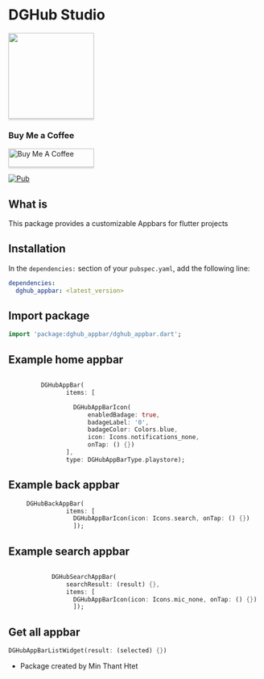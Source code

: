 # DGHub Studio

<a href="https://t.me/dghub_founder" target="_blank"><img src="https://avatars.githubusercontent.com/u/112307287?v=4 | width=100" style="height: 170px !important;width: 170px !important;box-shadow: 0px 3px 2px 0px rgba(190, 190, 190, 0.5) !important;-webkit-box-shadow: 0px 3px 2px 0px rgba(190, 190, 190, 0.5) !important;" ></a>

### Buy Me a Coffee

<a href="https://www.paypal.me/dghubfounder" target="_blank"><img src="https://www.buymeacoffee.com/assets/img/custom_images/orange_img.png" alt="Buy Me A Coffee" style="height: 37px !important;width: 170px !important;box-shadow: 0px 3px 2px 0px rgba(190, 190, 190, 0.5) !important;-webkit-box-shadow: 0px 3px 2px 0px rgba(190, 190, 190, 0.5) !important;" ></a>

[![Pub](https://img.shields.io/pub/v/font_awesome_flutter.svg)](https://pub.dartlang.org/packages/dghub_appbar)

## What is

This package provides a customizable Appbars for flutter projects

## Installation

In the `dependencies:` section of your `pubspec.yaml`, add the following line:

```yaml
dependencies:
  dghub_appbar: <latest_version>
```

## Import package

```dart
import 'package:dghub_appbar/dghub_appbar.dart';
```

## Example home appbar

```dart

         DGHubAppBar(
                items: [

                  DGHubAppBarIcon(
                      enabledBadage: true,
                      badageLabel: '0',
                      badageColor: Colors.blue,
                      icon: Icons.notifications_none,
                      onTap: () {})
                ],
                type: DGHubAppBarType.playstore);

```

## Example back appbar

```dart
     DGHubBackAppBar(
                items: [
                  DGHubAppBarIcon(icon: Icons.search, onTap: () {})
                  ]);
```

## Example search appbar

```dart

            DGHubSearchAppBar(
                searchResult: (result) {},
                items: [
                  DGHubAppBarIcon(icon: Icons.mic_none, onTap: () {})
                  ]);
```

## Get all appbar

```dart
DGHubAppBarListWidget(result: (selected) {})
```

- Package created by Min Thant Htet
